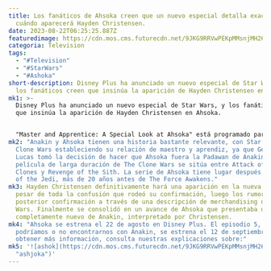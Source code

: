 ```yaml
---
title: Los fanáticos de Ahsoka creen que un nuevo especial detalla exactamente
  cuándo aparecerá Hayden Christensen.
date: 2023-08-22T06:25:25.887Z
featuredimage: https://cdn.mos.cms.futurecdn.net/9JKG9RRVwPEKpMMsnjMH26-970-80.jpg.webp
categoria: Television
tags:
  - "#Television"
  - "#StarWars"
  - "#Ashoka"
short-description: Disney Plus ha anunciado un nuevo especial de Star Wars, y
  los fanáticos creen que insinúa la aparición de Hayden Christensen en Ahsoka.
mk1: >-
  Disney Plus ha anunciado un nuevo especial de Star Wars, y los fanáticos creen
  que insinúa la aparición de Hayden Christensen en Ahsoka.


  "Master and Apprentice: A Special Look at Ahsoka" está programado para llegar a Disney Plus el 15 de septiembre, tres días después del episodio 5 de Ahsoka. Aunque puede parecer una especulación, el episodio 5 es significativo porque está siendo dirigido por Dave Filoni, quien es conocido por dirigir episodios con grandes revelaciones. Ahsoka hizo su primera aparición en Star Wars en vivo en el episodio 5 de la temporada 2 de The Mandalorian, con Luke Skywalker, R2-D2 y Cade Bane haciendo una aparición en el episodio 6 de The Book of Boba Fett, ambos dirigidos por Filoni. Filoni también es el director del especial "Master and Apprentice".
mk2: "Anakin y Ahsoka tienen una historia bastante relevante, con Star Wars: The
  Clone Wars estableciendo su relación de maestro y aprendiz, ya que George
  Lucas tomó la decisión de hacer que Ahsoka fuera la Padawan de Anakin. La
  película de larga duración de The Clone Wars se sitúa entre Attack of the
  Clones y Revenge of the Sith. La serie de Ahsoka tiene lugar después de Return
  of the Jedi, más de 20 años antes de The Force Awakens."
mk3: Hayden Christensen definitivamente hará una aparición en la nueva serie, a
  pesar de toda la confusión que rodeó su confirmación, luego los rumores y
  posterior confirmación a través de una descripción de merchandising de Star
  Wars. Finalmente se consolidó en un avance de Ahsoka que presentaba diálogo
  completamente nuevo de Anakin, interpretado por Christensen.
mk4: "Ahsoka se estrena el 22 de agosto en Disney Plus. El episodio 5, en el que
  podríamos o no encontrarnos con Anakin, se estrena el 12 de septiembre. Para
  obtener más información, consulta nuestras explicaciones sobre:"
mk5: '![ashok](https://cdn.mos.cms.futurecdn.net/9JKG9RRVwPEKpMMsnjMH26-970-80.jpg.webp
  "ashjoka")'
---
```

